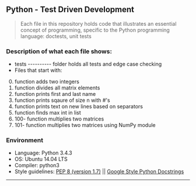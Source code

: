 ## Python - Test Driven Development
> Each file in this repository holds code that illustrates an essential concept of programming,
> specific to the Python programming language:
> doctests, unit tests

### Description of what each file shows:
* tests ---------- folder holds all tests and edge case checking
* Files that start with:
0. function adds two integers
2. function divides all matrix elements
3. function prints first and last name
4. function prints sqaure of size n with #'s
5. function prints text on new lines based on separators
6. function finds max int in list
100. 100- function multiplies two matrices
101. 101- function multiplies two matrices using NumPy module

### Environment
* Language: Python 3.4.3
* OS: Ubuntu 14.04 LTS
* Compiler: python3
* Style guidelines: [PEP 8 (version 1.7)](https://www.python.org/dev/peps/pep-0008/) || [Google Style Python Docstrings](http://sphinxcontrib-napoleon.readthedocs.io/en/latest/example_google.html)
---
